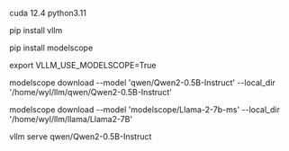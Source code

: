 cuda 12.4  python3.11

pip install vllm

pip install modelscope

export VLLM_USE_MODELSCOPE=True

modelscope download --model 'qwen/Qwen2-0.5B-Instruct' --local_dir '/home/wyl/llm/qwen/Qwen2-0.5B-Instruct'

modelscope download --model 'modelscope/Llama-2-7b-ms' --local_dir '/home/wyl/llm/llama/Llama2-7B'
 
vllm serve qwen/Qwen2-0.5B-Instruct

